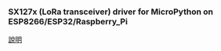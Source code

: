 ### SX127x (LoRa transceiver) driver for MicroPython on ESP8266/ESP32/Raspberry_Pi
[說明](https://wei1234c.blogspot.tw/2017/08/sx127x-lora-transceiver-driver-for.html)
